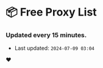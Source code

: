 # :package: Free Proxy List
### Updated every 15 minutes.

- Last updated: `2024-07-09 03:04`

:heart:
